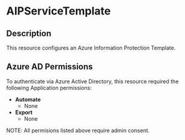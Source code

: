 # AIPServiceTemplate

## Description

This resource configures an Azure Information Protection Template.

## Azure AD Permissions

To authenticate via Azure Active Directory, this resource required the following Application permissions:

* **Automate**
  * None
* **Export**
  * None

NOTE: All permisions listed above require admin consent.
